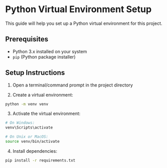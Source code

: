 # Python Virtual Environment Setup

This guide will help you set up a Python virtual environment for this project.

## Prerequisites
- Python 3.x installed on your system
- `pip` (Python package installer)

## Setup Instructions

1. Open a terminal/command prompt in the project directory

2. Create a virtual environment:

```bash
python -m venv venv
```

3. Activate the virtual environment:

```bash
# On Windows:
venv\Scripts\activate

# On Unix or MacOS:
source venv/bin/activate
```

4. Install dependencies:

```bash
pip install -r requirements.txt
```
